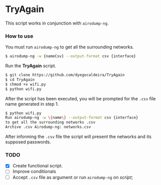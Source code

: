 # TryAgain

This script works in conjunction with `airodump-ng`.


### How to use

You must run `airodump-ng` to get all the surrounding networks.
```bash
$ airodump-ng -w {nameCsv} --output-format csv {interface}
```
Run the **TryAgain** script.
```bash
$ git clone https://github.com/dyegocaldeira/TryAgain
$ cd TryAgain
$ chmod +x wifi.py
$ python wifi.py
```
After the script has been executed, you will be prompted for the `.csv` file name generated in step 1.
```bash
$ python wifi.py
Run airodump-ng -w \{name\} --output-format csv {interface}
to get all the surrounding networks .csv
Archive .csv Airodump-ng: networks.csv
```
After informing the `.csv` file the script will present the networks and its supposed passwords.


### TODO

- [x] Create functional script.
- [ ] Improve conditionals
- [ ] Accept `.csv` file as argument or run `airodump-ng` on _script_;
